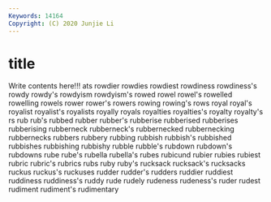```yaml
---
Keywords: 14164
Copyright: (C) 2020 Junjie Li
---
```


# title

Write contents here!!!
ats 
rowdier 
rowdies 
rowdiest 
rowdiness 
rowdiness's 
rowdy 
rowdy's 
rowdyism 
rowdyism's
rowed 
rowel 
rowel's 
rowelled 
rowelling 
rowels 
rower 
rower's 
rowers 
rowing
rowing's 
rows 
royal 
royal's 
royalist 
royalist's 
royalists 
royally 
royals 
royalties
royalties's 
royalty 
royalty's 
rs 
rub 
rub's 
rubbed 
rubber 
rubber's 
rubberise
rubberised 
rubberises 
rubberising 
rubberneck 
rubberneck's 
rubbernecked 
rubbernecking 
rubbernecks 
rubbers 
rubbery
rubbing 
rubbish 
rubbish's 
rubbished 
rubbishes 
rubbishing 
rubbishy 
rubble 
rubble's 
rubdown
rubdown's 
rubdowns 
rube 
rube's 
rubella 
rubella's 
rubes 
rubicund 
rubier 
rubies
rubiest 
rubric 
rubric's 
rubrics 
rubs 
ruby 
ruby's 
rucksack 
rucksack's 
rucksacks
ruckus 
ruckus's 
ruckuses 
rudder 
rudder's 
rudders 
ruddier 
ruddiest 
ruddiness 
ruddiness's
ruddy 
rude 
rudely 
rudeness 
rudeness's 
ruder 
rudest 
rudiment 
rudiment's 
rudimentary
